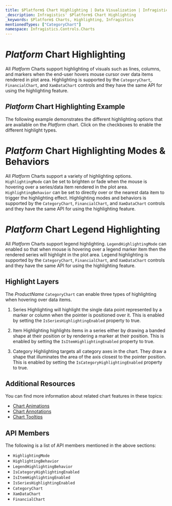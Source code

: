 ```yaml
---
title: $Platform$ Chart Highlighting | Data Visualization | Infragistics
_description: Infragistics' $Platform$ Chart Highlighting
_keywords: $Platform$ Charts, Highlighting, Infragistics
mentionedTypes: ["CategoryChart"]
namespace: Infragistics.Controls.Charts
---
```


# $Platform$ Chart Highlighting

All $Platform$ Charts support highlighting of visuals such as lines, columns, and markers when the end-user hovers mouse cursor over data items rendered in plot area. Highlighting is supported by the `CategoryChart`, `FinancialChart`, and `XamDataChart` controls and they have the same API for using the highlighting feature.

## $Platform$ Chart Highlighting Example

The following example demonstrates the different highlighting options that are available on the $Platform$ chart. Click on the checkboxes to enable the different highlight types.

<code-view style="height: 500px"
           data-demos-base-url="{environment:dvDemosBaseUrl}"
           iframe-src="{environment:dvDemosBaseUrl}/charts/category-chart-column-chart-with-highlighting"
           alt="$Platform$ Highlighting Example"
           github-src="charts/category-chart/category-chart-column-chart-with-highlighting">
</code-view>

<div class="divider--half"></div>

# $Platform$ Chart Highlighting Modes & Behaviors

All $Platform$ Charts support a variety of highlighting options. `HighlightingMode` can be set to brighten or fade when the mouse is hovering over a series/data item rendered in the plot area. `HighlightingBehavior` can be set to directly over or the nearest data item to trigger the highlighting effect. Highlighting modes and behaviors is supported by the `CategoryChart`, `FinancialChart`, and `XamDataChart` controls and they have the same API for using the highlighting feature.

# $Platform$ Chart Legend Highlighting

All $Platform$ Charts support legend highlighting. `LegendHighlightingMode` can enabled so that when mouse is hovering over a legend marker item then the rendered series will highlight in the plot area. Legend highlighting is supported by the `CategoryChart`, `FinancialChart`, and `XamDataChart` controls and they have the same API for using the highlighting feature.

## Highlight Layers

The $ProductName$ `CategoryChart` can enable three types of highlighting when hovering over data items.

1. Series Highlighting will highlight the single data point represented by a marker or column when the pointer is positioned over it. This is enabled by setting the `IsSeriesHighlightingEnabled` property to true.

2. Item Highlighting highlights items in a series either by drawing a banded shape at their position or by rendering a marker at their position. This is enabled by setting the `IsItemHighlightingEnabled` property to true.

3. Category Highlighting targets all category axes in the chart. They draw a shape that illuminates the area of the axis closest to the pointer position. This is enabled by setting the `IsCategoryHighlightingEnabled` property to true.

## Additional Resources

You can find more information about related chart features in these topics:

- [Chart Animations](chart-animations.md)
- [Chart Annotations](chart-annotations.md)
- [Chart Tooltips](chart-tooltips.md)

## API Members

The following is a list of API members mentioned in the above sections:

- `HighlightingMode`
- `HighlightingBehavior`
- `LegendHighlightingBehavior`
- `IsCategoryHighlightingEnabled`
- `IsItemHighlightingEnabled`
- `IsSeriesHighlightingEnabled`
- `CategoryChart`
- `XamDataChart`
- `FinancialChart`

